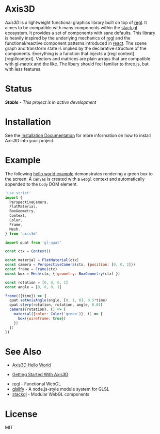 Axis3D
======

*Axis3D* is a lightweight functional graphics library built on top of
[regl][regl]. It aimes to be compatible with many components within the
[stack.gl](http://stack.gl) ecosystem. It provides a set of components
with sane defaults. This library is heavily inspired by the underlying
mechanics of [regl][regl] and the functional/reactive component patterns
introduced in [react](https://github.com/facebook/react). The scene
graph and transform state is implied by the declarative structure of the
components. Everything is a function that injects a
[regl context][regl#context]. Vectors and matrices are plain arrays that are
compatible with [gl-matrix](https://github.com/toji/gl-matrix) and
[the like](https://www.npmjs.com/search?q=gl-matrix). The libary should
feel familiar to [three.js](https://github.com/mrdoob/three.js), but
with less features.

# Status

***Stable*** - *This project is in active development*

# Installation

See the [Installation Documentation](doc/install.md) for more
information on how to install Axis3D into your project.

# Example

The following [hello world example](doc/hello-world.md) demonstrates rendering a
green box to the screen. A `canvas` is created with a `webgl` context and
automatically appended to the `body` DOM element.

```js
'use strict'
import {
  PerspectiveCamera,
  FlatMaterial,
  BoxGeometry,
  Context,
  Color,
  Frame,
  Mesh,
} from 'axis3d'

import quat from 'gl-quat'

const ctx = Context()

const material = FlatMaterial(ctx)
const camera = PerspectiveCamera(ctx, {position: [0, 0, 2]})
const frame = Frame(ctx)
const box = Mesh(ctx, { geometry: BoxGeometry(ctx) })

const rotation = [0, 0, 0, 1]
const angle = [0, 0, 0, 1]

frame(({time}) => {
  quat.setAxisAngle(angle, [0, 1, 0], 0.5*time)
  quat.slerp(rotation, rotation, angle, 0.01)
  camera({rotation}, () => {
    material({color: Color('green')}, () => {
      box({wireframe: true})
    })
  })
})
```

# See Also

* [Axis3D Hello World](doc/hello-world.md)
- [Getting Started With Axis3D](doc/getting-started.md)
* [regl][regl] - Functional WebGL
* [glslify][glslify] - A node.js-style module system for GLSL
* [stackgl][stackgl] - Modular WebGL components

# License

MIT

[regl]: https://github.com/regl-project/regl
[stackgl]: https://github.com/stackgl
[glslify]: https://github.com/stackgl/glslify
